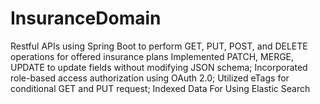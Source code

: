 # InsuranceDomain
Restful APIs using Spring Boot to perform GET, PUT, POST, and DELETE operations for offered insurance plans
Implemented PATCH, MERGE, UPDATE to update fields without modifying JSON schema; Incorporated role-based access
authorization using OAuth 2.0; Utilized eTags for conditional GET and PUT request; Indexed Data For Using Elastic Search
